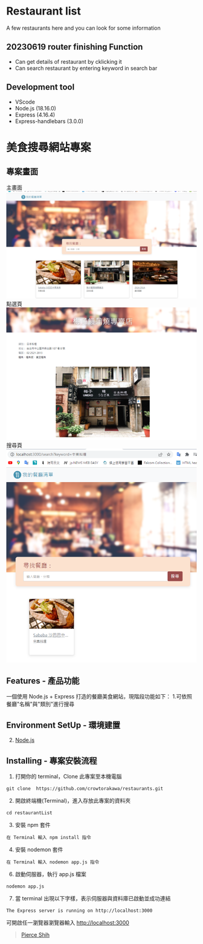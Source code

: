 Restaurant list
=
A few restaurants here and you can look for some information


20230619 router finishing
Function 
--
* Can get details of restaurant by cklicking it
* Can search restaurant by entering keyword in search bar


Development tool
--
* VScode
* Node.js (18.16.0)
* Express (4.16.4)
* Express-handlebars (3.0.0)

# 美食搜尋網站專案

## 專案畫面
主畫面
![image](/%E8%8F%9C%E5%96%AE%E9%A6%96%E9%A0%81.png)
點選頁
![image](/%E9%BB%9E%E9%81%B8%E9%A0%81.png)
搜尋頁
![image](/%E6%90%9C%E5%B0%8B%E9%A0%81.png)

## Features - 產品功能

一個使用 Node.js + Express 打造的餐廳美食網站，現階段功能如下：
    1.可依照餐廳"名稱"與"類別"進行搜尋


## Environment SetUp - 環境建置

2. [Node.js](https://nodejs.org/en/)

## Installing - 專案安裝流程

1. 打開你的 terminal，Clone 此專案至本機電腦

```
git clone  https://github.com/crowtorakawa/restaurants.git
```

2. 開啟終端機(Terminal)，進入存放此專案的資料夾

```
cd restaurantList
```

3. 安裝 npm 套件

```
在 Terminal 輸入 npm install 指令
```

4. 安裝 nodemon 套件

```
在 Terminal 輸入 nodemon app.js 指令
```


6. 啟動伺服器，執行 app.js 檔案

```
nodemon app.js
```

7. 當 terminal 出現以下字樣，表示伺服器與資料庫已啟動並成功連結

```
The Express server is running on http://localhost:3000

```
可開啟任一瀏覽器瀏覽器輸入 [http://localhost:3000](http://localhost:3000)



> [Pierce Shih](https://github.com/crowtorakawa)
